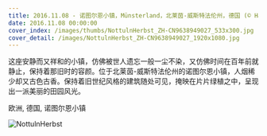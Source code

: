 ```yaml
---
title: 2016.11.08 - 诺图尔恩小镇，Münsterland，北莱茵-威斯特法伦州，德国 (© Hans Blossey/age fotostock)
date: 2016.11.08 00:00:00
cover_index: /images/thumbs/NottulnHerbst_ZH-CN9638949027_533x300.jpg
cover_detail: /images/NottulnHerbst_ZH-CN9638949027_1920x1080.jpg
---
```


这座安静而又祥和的小镇，仿佛被世人遗忘一般一尘不染，又仿佛时间在百年前就静止，保持着那旧时的容颜。位于北莱茵-威斯特法伦州的诺图尔恩小镇，人烟稀少却又古色古香。保持着旧世纪风格的建筑随处可见，掩映在片片绿植之中，呈现出一派美丽的田园风光。

欧洲, 德国, 诺图尔恩小镇

![NottulnHerbst](/images/NottulnHerbst_ZH-CN9638949027_1920x1080.jpg)
